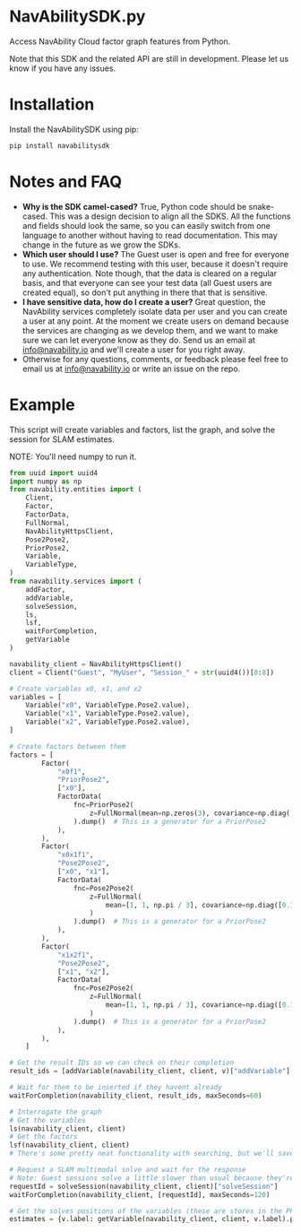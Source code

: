 # NavAbilitySDK.py
Access NavAbility Cloud factor graph features from Python.

Note that this SDK and the related API are still in development. Please let us know if you have any issues. 

# Installation

Install the NavAbilitySDK using pip:

```bash
pip install navabilitysdk
```

# Notes and FAQ

- **Why is the SDK camel-cased?** True, Python code should be snake-cased. This was a design decision to align all the SDKS. All the functions and fields should look the same, so you can easily switch from one language to another without having to read documentation. This may change in the future as we grow the SDKs.
- **Which user should I use?** The Guest user is open and free for everyone to use. We recommend testing with this user, because it doesn't require any authentication. Note though, that the data is cleared on a regular basis, and that everyone can see your test data (all Guest users are created equal), so don't put anything in there that that is sensitive.
- **I have sensitive data, how do I create a user?** Great question, the NavAbility services completely isolate data per user and you can create a user at any point. At the moment we create users on demand because the services are changing as we develop them, and we want to make sure we can let everyone know as they do. Send us an email at [info@navability.io](mailto:info@navability.io) and we'll create a user for you right away.
- Otherwise for any questions, comments, or feedback please feel free to email us at [info@navability.io](mailto:info@navability.io) or write an issue on the repo.  
# Example

This script will create variables and factors, list the graph, and solve the session for SLAM estimates.

NOTE: You'll need numpy to run it.

```python
from uuid import uuid4
import numpy as np
from navability.entities import (
    Client,
    Factor,
    FactorData,
    FullNormal,
    NavAbilityHttpsClient,
    Pose2Pose2,
    PriorPose2,
    Variable,
    VariableType,
)
from navability.services import (
    addFactor,
    addVariable,
    solveSession,
    ls,
    lsf,
    waitForCompletion,
    getVariable
)

navability_client = NavAbilityHttpsClient()
client = Client("Guest", "MyUser", "Session_" + str(uuid4())[0:8])

# Create variables x0, x1, and x2
variables = [
    Variable("x0", VariableType.Pose2.value),
    Variable("x1", VariableType.Pose2.value),
    Variable("x2", VariableType.Pose2.value),
]

# Create factors between them
factors = [
        Factor(
            "x0f1",
            "PriorPose2",
            ["x0"],
            FactorData(
                fnc=PriorPose2(
                    z=FullNormal(mean=np.zeros(3), covariance=np.diag([0.1, 0.1, 0.1]))
                ).dump()  # This is a generator for a PriorPose2
            ),
        ),
        Factor(
            "x0x1f1",
            "Pose2Pose2",
            ["x0", "x1"],
            FactorData(
                fnc=Pose2Pose2(
                    z=FullNormal(
                        mean=[1, 1, np.pi / 3], covariance=np.diag([0.1, 0.1, 0.1])
                    )
                ).dump()  # This is a generator for a PriorPose2
            ),
        ),
        Factor(
            "x1x2f1",
            "Pose2Pose2",
            ["x1", "x2"],
            FactorData(
                fnc=Pose2Pose2(
                    z=FullNormal(
                        mean=[1, 1, np.pi / 3], covariance=np.diag([0.1, 0.1, 0.1])
                    )
                ).dump()  # This is a generator for a PriorPose2
            ),
        ),
    ]

# Get the result IDs so we can check on their completion
result_ids = [addVariable(navability_client, client, v)["addVariable"] for v in variables] + [addFactor(navability_client, client, f)["addFactor"] for f in factors]

# Wait for them to be inserted if they havent already
waitForCompletion(navability_client, result_ids, maxSeconds=60)

# Interrogate the graph
# Get the variables
ls(navability_client, client)
# Get the factors
lsf(navability_client, client)
# There's some pretty neat functionality with searching, but we'll save that for more comprehensive tutorials

# Request a SLAM multimodal solve and wait for the response
# Note: Guest sessions solve a little slower than usual because they're using some small hardware we put down for community use. Feel free to reach out if you want faster solving.
requestId = solveSession(navability_client, client)["solveSession"]
waitForCompletion(navability_client, [requestId], maxSeconds=120)

# Get the solves positions of the variables (these are stores in the PPEs structure)
estimates = {v.label: getVariable(navability_client, client, v.label).ppes['default'].suggested for v in variables}
```
